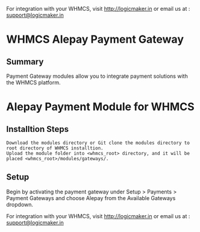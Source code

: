 For integration with your WHMCS, visit http://logicmaker.in or email us at : support@logicmaker.in

# WHMCS Alepay Payment Gateway

## Summary

Payment Gateway modules allow you to integrate payment solutions with the WHMCS platform.

# Alepay Payment Module for WHMCS

## Installtion Steps

    Download the modules directory or Git clone the modules directory to root directory of WHMCS installtion.
    Upload the module folder into <whmcs_root> directory, and it will be placed <whmcs_root>/modules/gateways/.

## Setup

Begin by activating the payment gateway under Setup > Payments > Payment Gateways and choose Alepay from the Available Gateways dropdown.


For integration with your WHMCS, visit http://logicmaker.in or email us at : support@logicmaker.in
